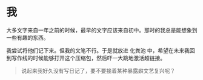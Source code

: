 # 我

大多文字来自一年之前的时候，最早的文字应该来自初中。那时的我总是能想象到一些有趣的东西。

我尝试将他们记下来。但我的文笔不行。于是就放进 化粪池 中，希望在未来我回到写作线的时候能够打开这个压缩包，然后吓一大跳地激活超链接。

> 说起来我好久没有写日记了，要不要接着某种暴露癖文艺复兴呢？


